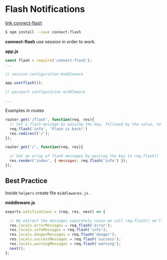 # Flash Notifications

[link connect-flash](https://github.com/jaredhanson/connect-flash)

```bash
$ npm install --save connect-flash
```

**connect-flash** use session in order to work.

**app.js**

```javascript
const flash = require('connect-flash');
...

// session configuration middleware 

app.use(flash());

// passport configuration middleware 

...
```

Examples in routes

```javascript
router.get('/flash', function(req, res){
  // Set a flash message by passing the key, followed by the value, to req.flash().
  req.flash('info', 'Flash is back!')
  res.redirect('/');
});

router.get('/', function(req, res){

  // Get an array of flash messages by passing the key to req.flash()
  res.render('index', { messages: req.flash('info') });
});
```

## Best Practice

Inside `helpers` create file `middlewares.js` .

**middleware.js**

```javascript
exports.notifications = (req, res, next) => {

  // We extract the messages separately cause we call req.flash() we'll clean the object flash.
  res.locals.errorMessages = req.flash('error');
  res.locals.infoMessages = req.flash('info');
  res.locals.dangerMessages = req.flash('danger');
  res.locals.successMessages = req.flash('success');
  res.locals.warningMessages = req.flash('warning');
  next();
};
```



